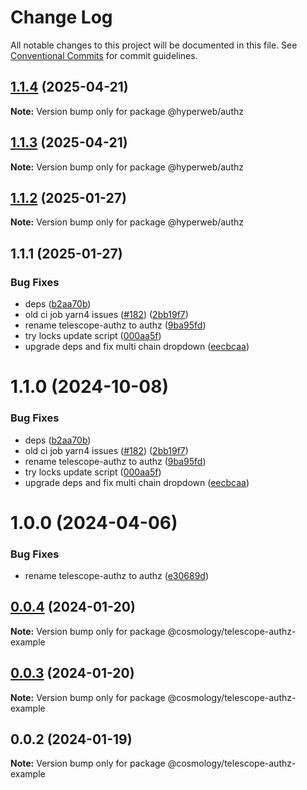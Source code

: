 # Change Log

All notable changes to this project will be documented in this file.
See [Conventional Commits](https://conventionalcommits.org) for commit guidelines.

## [1.1.4](https://github.com/hyperweb-io/create-interchain-app/compare/@hyperweb/authz@1.1.3...@hyperweb/authz@1.1.4) (2025-04-21)

**Note:** Version bump only for package @hyperweb/authz





## [1.1.3](https://github.com/hyperweb-io/create-interchain-app/compare/@hyperweb/authz@1.1.2...@hyperweb/authz@1.1.3) (2025-04-21)

**Note:** Version bump only for package @hyperweb/authz





## [1.1.2](https://github.com/hyperweb-io/create-interchain-app/compare/@hyperweb/authz@1.1.1...@hyperweb/authz@1.1.2) (2025-01-27)

**Note:** Version bump only for package @hyperweb/authz





## 1.1.1 (2025-01-27)


### Bug Fixes

* deps ([b2aa70b](https://github.com/hyperweb-io/create-interchain-app/commit/b2aa70ba9ef34fd96954c033220ff160d2c8ece7))
* old ci job yarn4 issues ([#182](https://github.com/hyperweb-io/create-interchain-app/issues/182)) ([2bb19f7](https://github.com/hyperweb-io/create-interchain-app/commit/2bb19f75fcc6ffaa4bcb63ecf071009d2f9d7e76))
* rename telescope-authz to authz ([9ba95fd](https://github.com/hyperweb-io/create-interchain-app/commit/9ba95fd9d2e23620b1997e87f780460602507d60))
* try locks update script ([000aa5f](https://github.com/hyperweb-io/create-interchain-app/commit/000aa5fc73faa0182a23f50a6402e8b2351a587c))
* upgrade deps and fix multi chain dropdown ([eecbcaa](https://github.com/hyperweb-io/create-interchain-app/commit/eecbcaad5e7729f00f9121250c04eb40d201ed80))





# 1.1.0 (2024-10-08)


### Bug Fixes

* deps ([b2aa70b](https://github.com/hyperweb-io/create-cosmos-app/commit/b2aa70ba9ef34fd96954c033220ff160d2c8ece7))
* old ci job yarn4 issues ([#182](https://github.com/hyperweb-io/create-cosmos-app/issues/182)) ([2bb19f7](https://github.com/hyperweb-io/create-cosmos-app/commit/2bb19f75fcc6ffaa4bcb63ecf071009d2f9d7e76))
* rename telescope-authz to authz ([9ba95fd](https://github.com/hyperweb-io/create-cosmos-app/commit/9ba95fd9d2e23620b1997e87f780460602507d60))
* try locks update script ([000aa5f](https://github.com/hyperweb-io/create-cosmos-app/commit/000aa5fc73faa0182a23f50a6402e8b2351a587c))
* upgrade deps and fix multi chain dropdown ([eecbcaa](https://github.com/hyperweb-io/create-cosmos-app/commit/eecbcaad5e7729f00f9121250c04eb40d201ed80))





# 1.0.0 (2024-04-06)


### Bug Fixes

* rename telescope-authz to authz ([e30689d](https://github.com/hyperweb-io/create-cosmos-app/commit/e30689d1ff5f5c42a1c962aecc8b568511e0d0c2))





## [0.0.4](https://github.com/hyperweb-io/create-cosmos-app/compare/@cosmology/telescope-authz-example@0.0.3...@cosmology/telescope-authz-example@0.0.4) (2024-01-20)

**Note:** Version bump only for package @cosmology/telescope-authz-example





## [0.0.3](https://github.com/hyperweb-io/create-cosmos-app/compare/@cosmology/telescope-authz-example@0.0.2...@cosmology/telescope-authz-example@0.0.3) (2024-01-20)

**Note:** Version bump only for package @cosmology/telescope-authz-example





## 0.0.2 (2024-01-19)

**Note:** Version bump only for package @cosmology/telescope-authz-example
